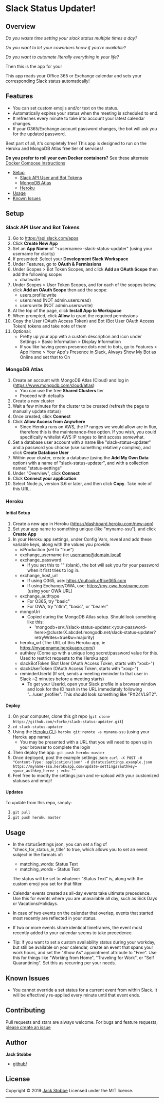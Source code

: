 # Slack Status Updater!

## Overview
_Do you waste time setting your slack status multiple times a day?_

_Do you want to let your coworkers know if you're available?_

_Do you want to automate literally everything in your life?_

Then this is the app for you!

This app reads your Office 365 or Exchange calendar and sets your corresponding Slack status automatically!

## Features

- You can set custom emojis and/or text on the status.
- Automatically expires your status when the meeting is scheduled to end.
- It refreshes every minute to take into account your latest calendar changes.
- If your O365/Exchange account password changes, the bot will ask you for the updated password.

Best part of all, it's completely free! This app is designed to run on the Heroku and MongoDB Atlas free tier of services!

**Do you prefer to roll your own Docker containers?** See these alternate  [Docker Compose Instructions](README.Docker_Compose.md)

- [Setup](#setup)
  - [Slack API User and Bot Tokens](#slack-api-user-and-bot-tokens)
  - [MongoDB Atlas](#mongodb-atlas)
  - [Heroku](#heroku)
- [Usage](#usage)
- [Known Issues](#known-issues)

## Setup
### Slack API User and Bot Tokens
1) Go to https://api.slack.com/apps
0) Click **Create New App**
0) Set an **App Name** of "\<username\>-slack-status-updater" (using your username for clarity)
0) If presented: Select your **Development Slack Workspace**
0) Under Features, go to **OAuth & Permissions**
0) Under Scopes > Bot Token Scopes, and click **Add an OAuth Scope** then add the following scope:
    - chat:write
0) Under Scopes > User Token Scopes, and for each of the scopes below, click **Add an OAuth Scope** then add the scope:
    - users.profile:write
    - users:read (NOT admin.users:read)
    - users:write (NOT admin.users:write)
0) At the top of the page, click **Install App to Workspace**
0) When prompted, click **Allow** to grant the required permissions
0) Copy the User (OAuth Access Token) and Bot (Bot User OAuth Access Token) tokens and take note of them
0) Optional:
   - Pretty up your app with a custom description and icon under Settings > Basic Information > Display Information
   - If you like having green presence dots next to bots, go to Features > App Home > Your App's Presence in Slack, Always Show My Bot as Online and set that to On

### MongoDB Atlas
1) Create an account with MongoDB Atlas (Cloud) and log in (https://www.mongodb.com/cloud/atlas)
    - You can use the free **Shared Clusters** tier
    - Proceed with defaults
0) Create a new cluster
0) Wait a few minutes for the cluster to be created (refresh the page to manually update status)
0) Once created, click **Connect**
0) Click **Allow Access from Anywhere**
   - Since Heroku runs on AWS, the IP ranges we would allow are in flux, therefore this is the maintenance-free option. If you wish, you could specifically whitelist AWS IP ranges to limit access somewhat.
0) Set a database user account with a name like "slack-status-updater" and a password you choose (use something relatively complex), and click **Create Database User**
0) Within your cluster, create a database (using the **Add My Own Data** option) with a name of "slack-status-updater", and with a collection named
"status-settings"
0) Under "Overview", click **Connect**
0) Click **Connect your application**
0) Select Node.js, version 3.6 or later, and then click **Copy**. Take note of this URL.

### Heroku
#### Initial Setup
1) Create a new app in Heroku (https://dashboard.heroku.com/new-app)
0) Set your app name to something unique (like "myname-ssu"), and click **Create App**
0) In your Heroku app settings, under Config Vars, reveal and add these variable keys, along with the values you provide:
    - isProduction (set to "true")
    - exchange_username (ie: username@domain.local)
    - exchange_password
      - If you set this to "" (blank), the bot will ask you for your password when it first tries to log in.
    - exchange_host_url
      - If using O365, use: https://outlook.office365.com
      - If using Exchange/OWA, use: https://my-owa.hostname.com (using your OWA URL)
    - exchange_authtype
      - For O365, try "basic"
      - For OWA, try "ntlm", "basic", or "bearer"
    - mongoUri
      - Copied during the MongoDB Atlas setup. Should look something like this:
        - 'mongodb+srv://slack-status-updater:\<your-password-here\>@clusterX.abcdef.mongodb.net/slack-status-updater?retryWrites=true&w=majority)
    - heroku_url (The URL of this Heroku app, ie https://myappname.herokuapp.com/)
    - authkey (Come up with a unique long secret/password value for this. Used to restrict requests to the Heroku app)
    - slackBotToken (Bot User OAuth Access Token, starts with "xoxb-")
    - slackUserToken (OAuth Access Token, starts with "xoxp-")
    - reminderUserId (If set, sends a meeting reminder to that user in Slack ~2 minutes before a meeting starts)
      - To get your UserId, open your Slack profile in a browser window and look for the ID hash in the URL immediately following ".../user_profile/". This should look something like "PX24VL9T2".
#### Deploy
1) On your computer, clone this git repo (`git clone https://github.com/<fork>/slack-status-updater.git`)
0) `cd slack-status-updater`
0) Using the [Heroku CLI](https://devcenter.heroku.com/articles/heroku-command-line): `heroku git:remote -a myname-ssu` (using your Heroku app name)
   - You may be presented with a URL that you will need to open up in your browser to complete the login
0) Then deploy the app: `git push heroku master`
0) Once deployed, post the example settings json: `curl -X POST -H "Content-Type: application/json" -d @statusSettings.example.json  https://myname-ssu.herokuapp.com/update-settings?authkey=<your_authkey_here> ; echo ""`
0) Feel free to modify the settings json and re-upload with your customized statuses and emoji!

#### Updates
To update from this repo, simply:

1) `git pull`
0) `git push heroku master`

## Usage
- In the statusSettings json, you can set a flag of "check_for_status_in_title" to true, which allows you to set an event subject in the formats of:
  - matching_words: Status Text
  - matching_words - Status Text

  The status will be set to whatever "Status Text" is, along with the custom emoji you set for that filter.

- Calendar events created as all-day events take ultimate precedence. Use this for events where you are unavailable all day, such as Sick Days or Vacations/Holidays.
- In case of two events on the calendar that overlap, events that started most recently are reflected in your status.
- If two or more events share identical timeframes, the event most recently added to your calendar seems to take precedence.
- Tip: If you want to set a custom availability status during your workday, but still be available on your calendar, create an event that spans your work hours, and set the "Show As" appointment attribute to "Free". Use this for things like "Working from Home", "Traveling for Work", or "Self Quarantining". Set this as recurring per your needs.

## Known Issues
- You cannot override a set status for a current event from within Slack. It will be effectively re-applied every minute until that event ends.

## Contributing

Pull requests and stars are always welcome. For bugs and feature requests, [please create an issue](https://github.com/jjstobbe/slack-status-updater/issues)

## Author

**Jack Stobbe**

* [github/](https://github.com/jjstobbe)

## License

Copyright © 2019 [Jack Stobbe](https://jjstobbe.github.io)
Licensed under the MIT license.

***
